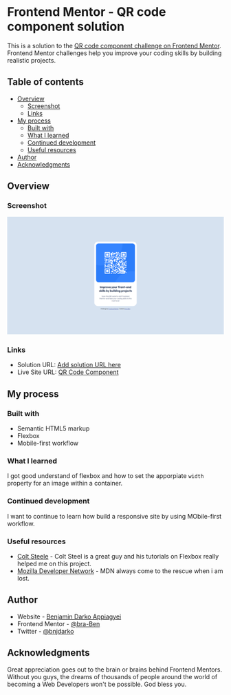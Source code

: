 # Frontend Mentor - QR code component solution

This is a solution to the [QR code component challenge on Frontend Mentor](https://www.frontendmentor.io/challenges/qr-code-component-iux_sIO_H). Frontend Mentor challenges help you improve your coding skills by building realistic projects. 

## Table of contents

- [Overview](#overview)
  - [Screenshot](#screenshot)
  - [Links](#links)
- [My process](#my-process)
  - [Built with](#built-with)
  - [What I learned](#what-i-learned)
  - [Continued development](#continued-development)
  - [Useful resources](#useful-resources)
- [Author](#author)
- [Acknowledgments](#acknowledgments)


## Overview

### Screenshot


![Design preview for the QR code component coding challenge](./design/desktop-screenshot.png)

### Links

- Solution URL: [Add solution URL here](https://your-solution-url.com)
- Live Site URL: [QR Code Component](https://bra-ben.github.io/QR-Code-Component/)

## My process

### Built with

- Semantic HTML5 markup
- Flexbox
- Mobile-first workflow


### What I learned

I got good understand of flexbox and how to set the apporpiate `width` property for an image within a container. 


### Continued development
I want to continue to learn how build a responsive site by using MObile-first workflow.

### Useful resources

- [Colt Steele](https://www.youtube.com/@ColtSteeleCode) -  Colt Steel is a great guy and his tutorials on Flexbox really helped me on this project.
- [Mozilla Developer Network](https://developer.mozilla.org/en-US/) - MDN always come to the rescue when i am lost.


## Author

- Website - [Benjamin Darko Appiagyei](https://www.linkedin.com/in/bendarko/)
- Frontend Mentor - [@bra-Ben](https://www.frontendmentor.io/profile/bra-Ben)
- Twitter - [@bnjdarko](https://www.twitter.com/bnjdarko)


## Acknowledgments
Great appreciation goes out to the brain or brains behind Frontend Mentors. Without you guys, the dreams of thousands of people around the world of becoming a Web Developers won't be possible. God bless you. 
